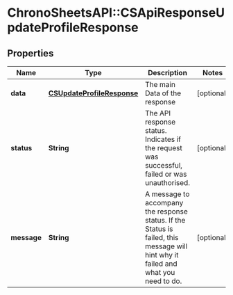 # ChronoSheetsAPI::CSApiResponseUpdateProfileResponse

## Properties
Name | Type | Description | Notes
------------ | ------------- | ------------- | -------------
**data** | [**CSUpdateProfileResponse**](CSUpdateProfileResponse.md) | The main Data of the response | [optional] 
**status** | **String** | The API response status. Indicates if the request was successful, failed or was unauthorised. | [optional] 
**message** | **String** | A message to accompany the response status.  If the Status is failed, this message will hint why it failed and what you need to do. | [optional] 


